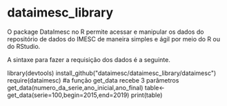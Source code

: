 # dataimesc_library

O package DataImesc no R permite acessar e manipular os dados do repositório de dados do IMESC de maneira simples e ágil por meio do R ou do RStudio.

A sintaxe para fazer a requisição dos dados é a seguinte.


library(devtools)
install_github("dataimesc/dataimesc_library/dataimesc")
require(dataimesc)
#a função get_data recebe 3 parâmetros get_data(numero_da_serie,ano_inicial,ano_final)
table<-get_data(serie=100,begin=2015,end=2019)
print(table)
